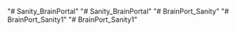 "# Sanity_BrainPortal" 
"# Sanity_BrainPortal" 
"# BrainPort_Sanity" 
"# BrainPort_Sanity1" 
"# BrainPort_Sanity1" 

